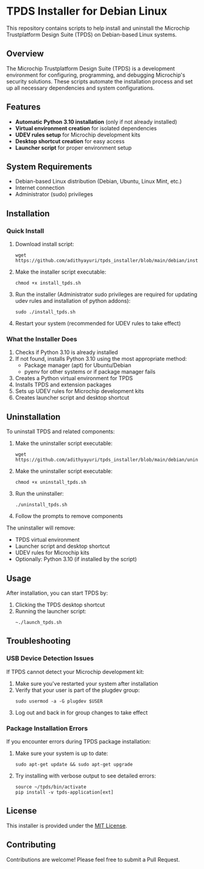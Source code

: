 # TPDS Installer for Debian Linux

This repository contains scripts to help install and uninstall the Microchip Trustplatform Design Suite (TPDS) on Debian-based Linux systems.

## Overview

The Microchip Trustplatform Design Suite (TPDS) is a development environment for configuring, programming, and debugging Microchip's security solutions. These scripts automate the installation process and set up all necessary dependencies and system configurations.

## Features

- **Automatic Python 3.10 installation** (only if not already installed)
- **Virtual environment creation** for isolated dependencies
- **UDEV rules setup** for Microchip development kits
- **Desktop shortcut creation** for easy access
- **Launcher script** for proper environment setup

## System Requirements

- Debian-based Linux distribution (Debian, Ubuntu, Linux Mint, etc.)
- Internet connection
- Administrator (sudo) privileges

## Installation

### Quick Install

1. Download install script:
   ```
   wget https://github.com/adithyayuri/tpds_installer/blob/main/debian/install.sh
   ```

2. Make the installer script executable:
   ```
   chmod +x install_tpds.sh
   ```

3. Run the installer (Administrator sudo privileges are required for updating udev rules and installation of python addons):
   ```
   sudo ./install_tpds.sh
   ```

4. Restart your system (recommended for UDEV rules to take effect)

### What the Installer Does

1. Checks if Python 3.10 is already installed
2. If not found, installs Python 3.10 using the most appropriate method:
   - Package manager (apt) for Ubuntu/Debian
   - pyenv for other systems or if package manager fails
3. Creates a Python virtual environment for TPDS
4. Installs TPDS and extension packages
5. Sets up UDEV rules for Microchip development kits
6. Creates launcher script and desktop shortcut

## Uninstallation

To uninstall TPDS and related components:

1. Make the uninstaller script executable:
   ```
   wget https://github.com/adithyayuri/tpds_installer/blob/main/debian/uninstall.sh
   ```

2. Make the uninstaller script executable:
   ```
   chmod +x uninstall_tpds.sh
   ```

3. Run the uninstaller:
   ```
   ./uninstall_tpds.sh
   ```

3. Follow the prompts to remove components

The uninstaller will remove:
- TPDS virtual environment
- Launcher script and desktop shortcut
- UDEV rules for Microchip kits
- Optionally: Python 3.10 (if installed by the script)

## Usage

After installation, you can start TPDS by:

1. Clicking the TPDS desktop shortcut
2. Running the launcher script:
   ```
   ~./launch_tpds.sh
   ```

## Troubleshooting

### USB Device Detection Issues
If TPDS cannot detect your Microchip development kit:
1. Make sure you've restarted your system after installation
2. Verify that your user is part of the plugdev group:
   ```
   sudo usermod -a -G plugdev $USER
   ```
3. Log out and back in for group changes to take effect

### Package Installation Errors
If you encounter errors during TPDS package installation:
1. Make sure your system is up to date:
   ```
   sudo apt-get update && sudo apt-get upgrade
   ```
2. Try installing with verbose output to see detailed errors:
   ```
   source ~/tpds/bin/activate
   pip install -v tpds-application[ext]
   ```

## License

This installer is provided under the [MIT License](LICENSE).

## Contributing

Contributions are welcome! Please feel free to submit a Pull Request.
